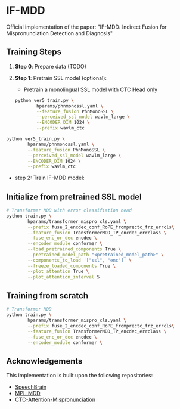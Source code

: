# IF-MDD
Official implementation of the paper:
"IF-MDD: Indirect Fusion for Mispronunciation Detection and Diagnosis"

## Training Steps
1. **Step 0**: Prepare data (TODO)
2. **Step 1**: Pretrain SSL model (optional):
   - Pretrain a monolingual SSL model with CTC Head only

   ```bash
   python ver5_train.py \
           hparams/phnmonossl.yaml \
           --feature_fusion PhnMonoSSL \
           --perceived_ssl_model wavlm_large \
           --ENCODER_DIM 1024 \
           --prefix wavlm_ctc

```bash
python ver5_train.py \
        hparams/phnmonossl.yaml \
        --feature_fusion PhnMonoSSL \
        --perceived_ssl_model wavlm_large \
        --ENCODER_DIM 1024 \
        --prefix wavlm_ctc
```
+ step 2: Train IF-MDD model:
## Initialize from pretrained SSL model

```bash
# Transformer MDD with error classifiation head
python train.py \
        hparams/transformer_mispro_cls.yaml \
        --prefix fuse_2_encdec_conf_RoPE_fromprectc_frz_errcls\
        --feature_fusion TransformerMDD_TP_encdec_errclass \
        --fuse_enc_or_dec encdec \
        --encoder_module conformer \
        --load_pretrained_components True \
        --pretrained_model_path "<pretrained_model_path>" \
        --components_to_load '["ssl", "enc"]' \
        --freeze_loaded_components True \
        --plot_attention True \
        --plot_attention_interval 5
```

## Training from scratch

```bash
# Transformer MDD
python train.py \
        hparams/transformer_mispro_cls.yaml \
        --prefix fuse_2_encdec_conf_RoPE_fromprectc_frz_errcls\
        --feature_fusion TransformerMDD_TP_encdec_errclass \
        --fuse_enc_or_dec encdec \
        --encoder_module conformer \
```

## Acknowledgements
This implementation is built upon the following repositories:
- [SpeechBrain](https://github.com/speechbrain/speechbrain)
- [MPL-MDD](https://github.com/Mu-Y/mpl-mdd)
- [CTC-Attention-Mispronunciation](https://github.com/cageyoko/CTC-Attention-Mispronunciation)